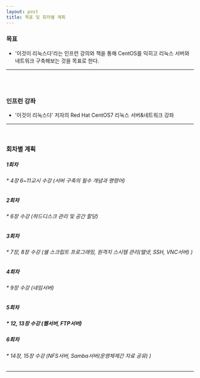 ```yaml
---
layout: post
title: 목표 및 회차별 계획
---
```





### 목표
>  
 * '이것이 리눅스다'라는 인프런 강의와 책을 통해 CentOS를 익히고 리눅스 서버와 네트워크 구축해보는 것을 목표로 한다.
<hr/>
<br />
<br />


### 인프런 강좌
>
 * '이것이 리눅스다' 저자의 Red Hat CentOS7 리눅스 서버&네트워크 강좌
<hr/>
<br />

### 회차별 계획
> 
##### 1회차
###### * 4장 6~11교시 수강 (서버 구축의 필수 개념과 명령어)
##### 2회차
###### * 6장 수강 (하드디스크 관리 및 공간 할당)
##### 3회차
###### * 7장, 8장 수강 (쉘 스크립트 프로그래밍, 원격지 스시템 관리(텔넷, SSH, VNC서버) )
##### 4회차
###### * 9장 수강 (네임서버)
##### 5회차
##### * 12, 13장 수강 (웹서버, FTP서버)
##### 6회차
###### * 14장, 15장 수강 (NFS서버, Samba서버(운영체제간 자료 공유) )
<hr/>
